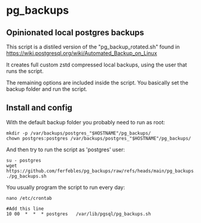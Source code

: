 # pg_backups
## Opinionated local postgres backups

This script is a distiled version of the "pg_backup_rotated.sh" found in https://wiki.postgresql.org/wiki/Automated_Backup_on_Linux

It creates full custom zstd compressed local backups, using the user that runs the script.

The remaining options are included inside the script. You basically set the backup folder and run the script.

## Install and config
With the default backup folder you probably need to run as root:
```
mkdir -p /var/backups/postgres_"$HOSTNAME"/pg_backups/
chown postgres:postgres /var/backups/postgres_"$HOSTNAME"/pg_backups/
```

And then try to run the script as 'postgres' user:
```
su - postgres
wget https://github.com/ferfebles/pg_backups/raw/refs/heads/main/pg_backups.sh
./pg_backups.sh
```

You usually program the script to run every day:
```
nano /etc/crontab

#Add this line
10 00  *  *  * postgres   /var/lib/pgsql/pg_backups.sh
```
